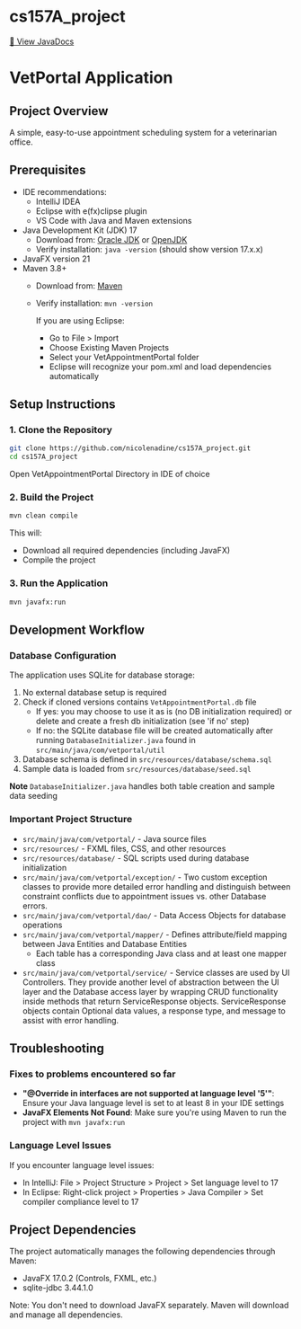 # cs157A_project

[📄 View JavaDocs](https://nicolenadine.github.io/cs157A_project/)

# VetPortal Application

## Project Overview
A simple, easy-to-use appointment scheduling system for a veterinarian office.

## Prerequisites
- IDE recommendations:
  - IntelliJ IDEA
  - Eclipse with e(fx)clipse plugin
  - VS Code with Java and Maven extensions
- Java Development Kit (JDK) 17
    - Download from: [Oracle JDK](https://www.oracle.com/java/technologies/downloads/#java17) or [OpenJDK](https://adoptium.net/)
    - Verify installation: `java -version` (should show version 17.x.x)
- JavaFX version 21
- Maven 3.8+
    - Download from: [Maven](https://maven.apache.org/download.cgi)
    - Verify installation: `mvn -version`
    
      If you are using Eclipse:
       - Go to File > Import  
       - Choose Existing Maven Projects  
       - Select your VetAppointmentPortal folder  
       - Eclipse will recognize your pom.xml and load dependencies automatically


## Setup Instructions

### 1. Clone the Repository
```bash
git clone https://github.com/nicolenadine/cs157A_project.git
cd cs157A_project
```
Open VetAppointmentPortal Directory in IDE of choice

### 2. Build the Project
```bash
mvn clean compile
```
This will:
- Download all required dependencies (including JavaFX)
- Compile the project

### 3. Run the Application
```bash
mvn javafx:run
```

## Development Workflow

### Database Configuration
The application uses SQLite for database storage:
1. No external database setup is required
2. Check if cloned versions contains ```VetAppointmentPortal.db``` file 
   - If yes: you may choose to use it as is (no DB initialization required) or delete and create a fresh db initialization (see 'if no' step)
   - If no: the SQLite database file will be created automatically after running ```DatabaseInitializer.java``` found in ```src/main/java/com/vetportal/util```
3. Database schema is defined in `src/resources/database/schema.sql`
4. Sample data is loaded from `src/resources/database/seed.sql`  

**Note** ```DatabaseInitializer.java``` handles both table creation and sample data seeding

### Important Project Structure
- `src/main/java/com/vetportal/` - Java source files
- `src/resources/` - FXML files, CSS, and other resources
- `src/resources/database/` - SQL scripts used during database initialization
- `src/main/java/com/vetportal/exception/` - Two custom exception classes to provide more detailed error handling and 
   distinguish between constraint conflicts due to appointment issues vs. other Database errors.
- `src/main/java/com/vetportal/dao/` - Data Access Objects for database operations
- `src/main/java/com/vetportal/mapper/` - Defines attribute/field mapping between Java Entities and Database Entities 
    - Each table has a corresponding Java class and at least one mapper class 
- `src/main/java/com/vetportal/service/` - Service classes are used by UI Controllers. They provide another level
  of abstraction between the UI layer and the Database access layer by wrapping CRUD functionality inside
  methods that return ServiceResponse objects. ServiceResponse objects contain Optional data values, a response type,
  and message to assist with error handling. 


## Troubleshooting

### Fixes to problems encountered so far
- **"@Override in interfaces are not supported at language level '5'"**: Ensure your Java language level is set to at least 8 in your IDE settings
- **JavaFX Elements Not Found**: Make sure you're using Maven to run the project with `mvn javafx:run`

### Language Level Issues
If you encounter language level issues:
- In IntelliJ: File > Project Structure > Project > Set language level to 17
- In Eclipse: Right-click project > Properties > Java Compiler > Set compiler compliance level to 17

## Project Dependencies
The project automatically manages the following dependencies through Maven:
- JavaFX 17.0.2 (Controls, FXML, etc.)
- sqlite-jdbc 3.44.1.0

Note: You don't need to download JavaFX separately. Maven will download and manage all dependencies.


